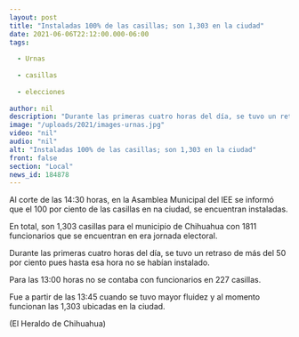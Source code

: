 ```yaml
---
layout: post
title: "Instaladas 100% de las casillas; son 1,303 en la ciudad"
date: 2021-06-06T22:12:00.000-06:00
tags:
  
  - Urnas
  
  - casillas
  
  - elecciones
  
author: nil
description: "Durante las primeras cuatro horas del día, se tuvo un retraso de más del 50 por ciento"
image: "/uploads/2021/images-urnas.jpg"
video: "nil"
audio: "nil"
alt: "Instaladas 100% de las casillas; son 1,303 en la ciudad"
front: false
section: "Local"
news_id: 184878
---
```


Al corte de las 14:30 horas, en la Asamblea Municipal del IEE se informó que el 100 por ciento de las casillas en na ciudad, se encuentran instaladas.

En total, son 1,303 casillas para el municipio de Chihuahua con 1811 funcionarios que se encuentran en era jornada electoral.

Durante las primeras cuatro horas del día, se tuvo un retraso de más del 50 por ciento pues hasta esa hora no se habían instalado.

Para las 13:00 horas no se contaba con funcionarios en 227 casillas.

Fue a partir de las 13:45 cuando se tuvo mayor fluidez y al momento funcionan las 1,303 ubicadas en la ciudad.

(El Heraldo de Chihuahua)